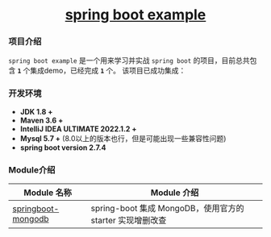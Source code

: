 <h1 align="center"><a href="https://github.com/allenwalker-rj" target="_blank">spring boot example</a></h1>

### 项目介绍

`spring boot example` 是一个用来学习并实战 `spring boot` 的项目，目前总共包含 **`1`** 个集成demo，已经完成 **`1`** 个。
该项目已成功集成：

### 开发环境

- **JDK 1.8 +**
- **Maven 3.6 +**
- **IntelliJ IDEA ULTIMATE 2022.1.2 +**
- **Mysql 5.7 +** (8.0以上的版本也行，但是可能出现一些兼容性问题)
- **spring boot version 2.7.4**

### Module介绍

| Module 名称                                  | Module 介绍                                                  |
|--------------------------------------------| ------------------------------------------------------------ |
| [springboot-mongodb](./springboot-mongodb) | spring-boot 集成 MongoDB，使用官方的 starter 实现增删改查          |